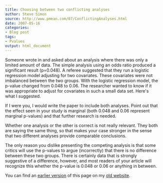 ```yaml
---
title: Choosing between two conflicting analyses
author: Steve Simon
source: http://www.pmean.com/07/ConflictingAnalyses.html
date: 2007-05-16
categories:
- Blog post
tags:
- Pvalues
output: html_document
---
```


Someone wrote in and asked about an analysis where there was only a limited amount of data. The simple analysis using an odds ratio produced a significant result (p=0.048). A referee suggested that they run a logistic regression model adjusting for two covariates. These covariates were not imbalanced between the two groups. With the logistic regression model, the p-value changed from 0.048 to 0.06. The researcher wanted to know if it was appropriate to adjust for covariates in such a small data set. Here's what I suggested.

If I were you, I would write the paper to include both analyses. Point out that the effect seen in your study is marginal (both 0.048 and 0.06 represent marginal p-values) and that further research is needed.

Whether one analysis or the other is correct is not really relevant. They both are saying the same thing, so that makes your case stronger in the sense that two different analyses provide comparable conclusions.

The only reason you dislike presenting the competing analysis is that some critics will use the p-values to argue (incorrectly) that there is no difference between these two groups. There is certainly data that is strongly suggestive of a difference, however, and most readers of your article will recognize this whether the p-value is 0.048 or 0.06 or anything in between.

You can find an [earlier version][sim1] of this page on my [old website][sim2].

[sim1]: http://www.pmean.com/07/ConflictingAnalyses.html
[sim2]: http://www.pmean.com
